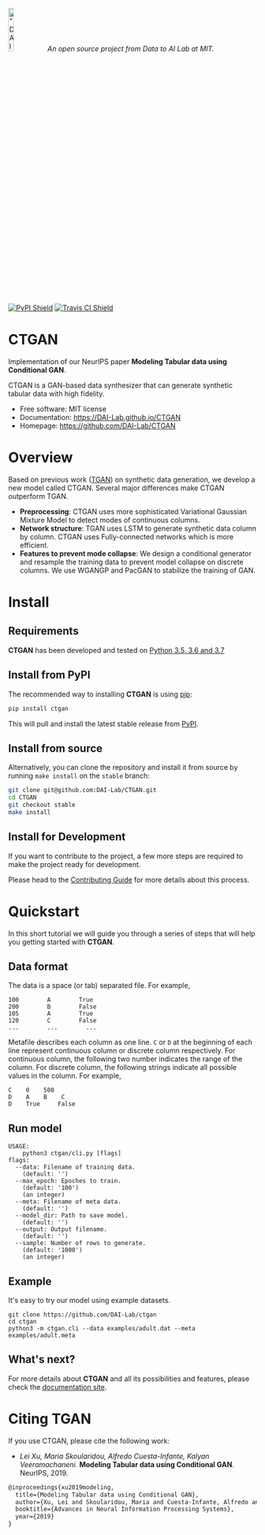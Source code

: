 <p align="left">
<img width=15% src="https://dai.lids.mit.edu/wp-content/uploads/2018/06/Logo_DAI_highres.png" alt=“DAI-Lab” />
<i>An open source project from Data to AI Lab at MIT.</i>
</p>

[![PyPI Shield](https://img.shields.io/pypi/v/ctgan.svg)](https://pypi.python.org/pypi/ctgan)
[![Travis CI Shield](https://travis-ci.org/DAI-Lab/CTGAN.svg?branch=master)](https://travis-ci.org/DAI-Lab/CTGAN)

<!--[![Downloads](https://pepy.tech/badge/ctgan)](https://pepy.tech/project/ctgan)-->

# CTGAN

Implementation of our NeurIPS paper **Modeling Tabular data using Conditional GAN**.

CTGAN is a GAN-based data synthesizer that can generate synthetic tabular data with high fidelity.

- Free software: MIT license
- Documentation: https://DAI-Lab.github.io/CTGAN
- Homepage: https://github.com/DAI-Lab/CTGAN

# Overview

Based on previous work ([TGAN](https://github.com/DAI-Lab/tgan)) on synthetic data generation, we develop a new model called CTGAN. Several major differences make CTGAN outperform TGAN.

- **Preprocessing**: CTGAN uses more sophisticated Variational Gaussian Mixture Model to detect modes of continuous columns.
- **Network structure**: TGAN uses LSTM to generate synthetic data column by column. CTGAN uses Fully-connected networks which is more efficient.
- **Features to prevent mode collapse**: We design a conditional generator and resample the training data to prevent model collapse on discrete columns. We use WGANGP and PacGAN to stabilize the training of GAN.

# Install

## Requirements

**CTGAN** has been developed and tested on [Python 3.5, 3.6 and 3.7](https://www.python.org/downloads/)

## Install from PyPI

The recommended way to installing **CTGAN** is using [pip](https://pip.pypa.io/en/stable/):

```bash
pip install ctgan
```

This will pull and install the latest stable release from [PyPI](https://pypi.org/).

## Install from source

Alternatively, you can clone the repository and install it from
source by running `make install` on the `stable` branch:

```bash
git clone git@github.com:DAI-Lab/CTGAN.git
cd CTGAN
git checkout stable
make install
```

## Install for Development

If you want to contribute to the project, a few more steps are required to make the project ready
for development.

Please head to the [Contributing Guide](https://DAI-Lab.github.io/CTGAN/contributing.html#get-started)
for more details about this process.

# Quickstart

In this short tutorial we will guide you through a series of steps that will help you
getting started with **CTGAN**.


## Data format

The data is a space (or tab) separated file. For example,

```
100        A        True
200        B        False
105        A        True
120        C        False
...        ...        ...
```


Metafile describes each column as one line. `C` or `D` at the beginning of each line represent continuous column or discrete column respectively. For continuous column, the following two number indicates the range of the column. For discrete column, the following strings indicate all possible values in the column. For example,

```
C    0    500
D    A    B    C
D    True     False
```

## Run model

```
USAGE:
    python3 ctgan/cli.py [flags]
flags:
  --data: Filename of training data.
    (default: '')
  --max_epoch: Epoches to train.
    (default: '100')
    (an integer)
  --meta: Filename of meta data.
    (default: '')
  --model_dir: Path to save model.
    (default: '')
  --output: Output filename.
    (default: '')
  --sample: Number of rows to generate.
    (default: '1000')
    (an integer)
```

## Example

It's easy to try our model using example datasets.

```
git clone https://github.com/DAI-Lab/ctgan
cd ctgan
python3 -m ctgan.cli --data examples/adult.dat --meta examples/adult.meta
```


## What's next?

For more details about **CTGAN** and all its possibilities
and features, please check the [documentation site](https://DAI-Lab.github.io/CTGAN/).


# Citing TGAN

If you use CTGAN, please cite the following work:

- *Lei Xu, Maria Skoularidou, Alfredo Cuesta-Infante, Kalyan Veeramachaneni.* **Modeling Tabular data using Conditional GAN**. NeurIPS, 2019.

```LaTeX
@inproceedings{xu2019modeling,
  title={Modeling Tabular data using Conditional GAN},
  author={Xu, Lei and Skoularidou, Maria and Cuesta-Infante, Alfredo and Veeramachaneni, Kalyan},
  booktitle={Advances in Neural Information Processing Systems},
  year={2019}
}
```
